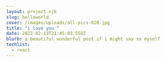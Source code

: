 ```yaml
---
layout: project.njk
slug: helloworld
cover: /images/uploads/all-pics-020.jpg
title: "i love you "
date: 2022-02-13T21:45:03.558Z
blurb: a beautiful wonderful post if i might say so myself
techlist:
  - react
---
```

